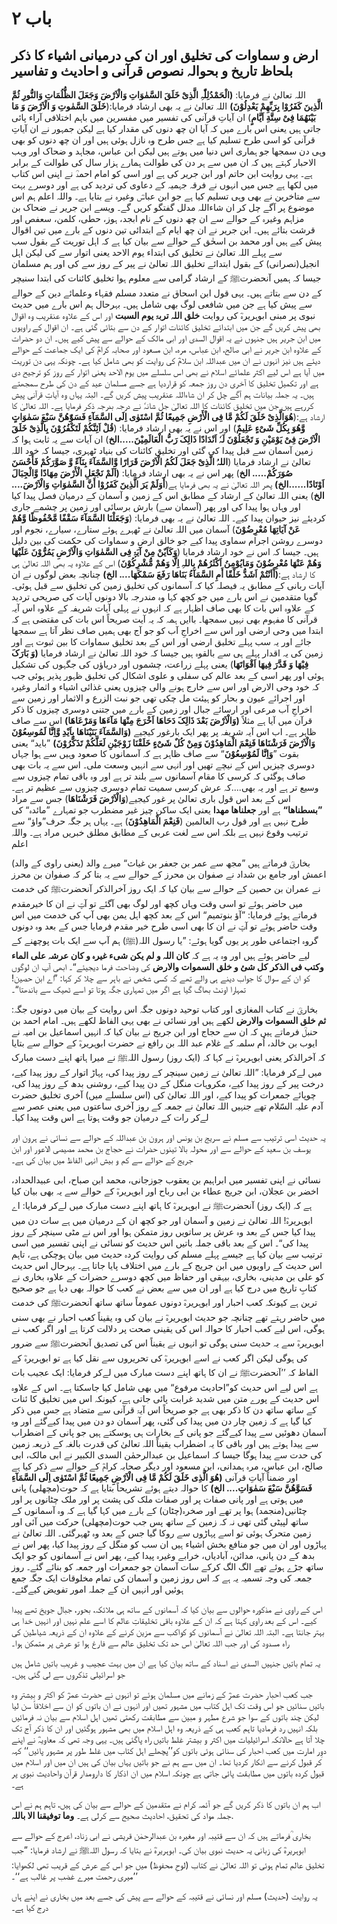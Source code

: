 # باب ۲

## ارض و سماوات کی تخلیق اور ان کی درمیانی اشیاء کا ذکر بلحاظ تاریخ و بحوالہ نصوص قرآنی و احادیث و تفاسیر

اللہ تعالیٰ نے فرمایا: **(الْحَمْدُلِلّٰہِ الَّذِیْ خَلَقَ السَّمٰوَاتِ وَالْاَرْضَ وَجَعَلَ الظُّلُمَاتِ وَالنُّورِ ثُمَّ الَّذِينَ كَفَرُوْا بِرَبِّھِمْ يَعْدِلُوْنَ)** اللہ تعالیٰ نے یہ بھی ارشاد فرمایا:(**خَلَقَ السَّمٰوتِ وَ الْاَرْضَ وَ مَا بَیْنَهُمَا فِیْ سِتَّةِ اَیَّامٍ**) ان آیاتِ قرآنی کی تفسیر میں مفسرین میں باہم اختلافی آراء پائی جاتی ہیں یعنی اس بارے میں کہ آیا ان چھ دنوں کی مقدار کیا ہے لیکن جمہور نے ان آیاتِ قرآنی کو اسی طرح تسلیم کیا ہے جس طرح وہ نازل ہوئی ہیں اور ان چھ دنوں کو بھی وہی دن سمجھا جو ہماری اس دنیا میں ہوتے ہیں لیکن ابن عباس، مجاہد و ضحاک اور وہب الاحبار کہتے ہیں کہ ان میں سے ہر دن کی طوالت ہمارے ہزار سال کی طوالت کے برابر ہے۔ یہی روایت ابن حاتم اور ابن جریر کی ہے اور اسی کو امام احمدؒ نے اپنی اس کتاب میں لکھا ہے جس میں انہوں نے فرقہ جہمیہ کے دعاوی کی تردید کی ہے اور دوسرے بہت سے متاخرین نے بھی وہی تسلیم کیا ہے جو ابن عباسؓ وغیرہ نے بتایا ہے۔ واللہ اعلم ہم اس موضوع پر آگے چل کر ان شاءاللہ مدلل گفتگو کریں گے۔ ویسے ابن جریر نے ضحاک بن مزاہم وغیرہ کے حوالے سے ان چھ دنوں کے نام ابجد، ہوز، حطی، کلمن، سعفص اور قرشت بتائے ہیں۔ ابن جریر نے ان چھ ایام کے ابتدائی تین دنوں کے بارے میں تین اقوال پیش کیے ہیں اور محمد بن اسحٰق کے حوالے سے بیان کیا ہے کہ اہل توریت کے بقول سب سے پہلے اللہ تعالیٰ نے تخلیق کی ابتداء یوم الاحد یعنی اتوار سے کی لیکن اہل انجیل(نصرانی) کے بقول ابتدائے تخلیق اللہ تعالیٰ نے پیر کے روز سے کی اور ہم مسلمان جیسا کہ ہمیں آنحضرتﷺ کے ارشاد گرامی سے معلوم ہوا تخلیق کائنات کی ابتدا سنیچر کے دن سے بتاتے ہیں۔ یہی قول ابن اسحاق نے متعدد مسلم فقہاء وعلمائے دین کے حوالے سے پیش کیا ہے جن میں شافعی لوگ بھی شامل ہیں۔ بہرحال ہم اس بارے میں حدیث نبوی پر مبنی ابوہریرہؓ کی روایت **خلق اللہ تربۃ یوم السبت** اور اس کے علاوہ عنقریب وہ اقوال بھی پیش کریں گے جن میں ابتدائے تخلیق کائنات اتوار کے دن سے بتائی گئی ہے۔ ان اقوال کے راویوں میں ابن جریر ہیں جنہوں نے یہ اقوال السدی اور ابی مالک کے حوالے سے پیش کیے ہیں۔ ان دو حضرات کے علاوہ ابن جریر نے ابی صالح، ابن عباس، مرہ، ابن مسعود اور صحابہ کرامؓ کی ایک جماعت کے حوالے دیئے ہیں نیز انہوں نے ان میں عبداللہ ابن سلامؓ کی روایت کو بھی شامل کیا ہے۔ چونکہ یہی دن توریت میں آیا ہے اس لیے اکثر علمائے اسلام نے بھی اس سلسلے میں یوم الاحد یعنی اتوار کے روز کو ترجیح دی ہے اور تکمیل تخلیق کا آخری دن روز جمعہ کو قراردیا ہے جسے مسلمان عید کے دن کی طرح سمجھتے ہیں۔ یہ جملہ بیانات ہم آگے چل کر ان شاءاللہ عنقریب پیش کریں گے۔ البتہ یہاں وہ آیاتِ قرآنی پیش کررہے ہیں جن میں تخلیق کائنات کا اللہ تعالیٰ جل شانہٗ نے درجہ بدرجہ ذکر فرمایا ہے۔ اللہ تعالیٰ کا ارشاد ہے:(**ھُوَالَّذِیْ خَلَقَ لَکُمْ مَّا فِی الْأَرْضِ جَمِیعًا ثُمَّ اسْتَوٰی اِلَی السَّمَآءِ فَسَوّٰھُنَّ سَبْعَ سَمٰوَاتٍ وَّھُوَ بِکُلِّ شَیْءٍ عَلِیمٌ**) اور اس نے یہ بھی ارشاد فرمایا: (**قُلْ اَئِنَّکُمْ لَتَکْفُرُوْنَ بِالَّذِیْ خَلَقَ الْاَرْضَ فِیْ یَوْمَیْنِ وَ تَجْعَلُوْنَ لَہٗ اَنْدَادًا ذَالِکَ رَبُّ الْعَالَمِیْنَ.....الخ**) ان آیات سے یہ ثابت ہوا کہ زمین آسمان سے قبل پیدا کی گئی اور تخلیق کائنات کی بنیاد ٹھہری، جیسا کہ خود اللہ تعالیٰ نے ارشاد فرمایا (**اللہُ الَّذِیْ جَعَلَ لَکُمُ الْاَرْضَ قَرَارًا وَّالسَّمَآءَ بِنَآءً وَّ صَوَّرَکُمْ فَأَحْسَنَ صُوَرَکُمْ..... الخ**) پھر اس نے یہ بھی ارشاد فرمایا: **(اَلَمْ نَجْعَلِ الْأَرْضَ مِھَادًا وَّالْجِبَالَ اَوْتَادًا......الخ)** پھر اللہ تعالیٰ نے یہ بھی فرمایا ہے(**أَوَلَمْ یَرَ الَّذِینََ کَفَرُوْا أَنَّ السَّمٰوَاتِ وَالْاَرْضَ.... الخ**) یعنی اللہ تعالیٰ کے ارشاد کے مطابق اس کے زمین و آسمان کے درمیان فصل پیدا کیا اور وہاں ہوا پیدا کی اور پھر (آسمان سے) بارش برسائی اور زمین پر چشمے جاری کردیئے نیز حیوان پیدا کیے۔ اللہ تعالیٰ نے یہ بھی فرمایا: (**وَجَعَلْنَا السَّمَآءَ سَقْفًا مَّحْفُوظًا وَّھُمْ عَنْ آیَاتِھَا مُعْرِضُوْنَ**) آسمان میں اللہ تعالیٰ نے ٹھہرے ہوئے ستارے، سیارے، نجوم اور دوسرے روشن اجرام سماوی پیدا کیے جو خالق ارض و سماوات کی حکمت کی بین دلیل ہیں۔ جیسا کہ اس نے خود ارشاد فرمایا (**وَکَاَیٌنْ مِنْ آیَۃٍ فِی السَّمٰوَاتِ وَالْاَرْضِ یَمُرُّوْنَ عَلَیْھَا وَھُمْ عَنْھَا مُعْرِضُوْنَ وَمَایُوْمِنُ اَکْثَرُھُمْ بِاللہِ اِلَّا وَھُمْ مُّشْرِکُوْنَ**) اس کے علاوہ یہ بھی اللہ تعالیٰ ہی کا ارشاد ہے:**(أَاَنْتُمْ اَشَدُّ خَلْقًا أَمِ السَّمَآءُ بَنَاھَا رَفَعَ سَمْکَھَا.... الخ)** چنانچہ بعض لوگوں نے ان آیات ربانی کے مطابق یہ فیصلہ کیا کہ آسمانوں کی تخلیق زمین کی تخلیق سے قبل ہوئی۔ گویا متقدمین نے اس بارے میں جو کچھ کہا وہ مندرجہ بالا دونوں آیات کی صریحی تردید کے علاوہ اس بات کا بھی صاف اظہار ہے کہ انہوں نے پہلی آیات شریفہ کے علاوہ اس آیہ قرآنی کا مفہوم بھی نہیں سمجھا۔ باایں ہمہ کہ یہ آیت صریحاً اس بات کی مقتضی ہے کہ ابتدا میں وحی ارضی اور اس سے اخراجِ آب کو جو آج بھی ہمیں صاف نظر آتا ہے سمجھا جائے اور یہ سب پہلے تخلیق ارضی اور اس کے بعد تخلیق سماوات کا بین ثبوت ہے اور زمین کی یہ اقدار پہلے ہی سے بالقوہ ہیں جیسا کہ خود اللہ تعالیٰ نے ارشاد فرمایا **(وَ بَارَکَ فِیْھَا وَ قَدَّرَ فِیھَا اَقْوَاتَھَا**) یعنی پہلے زراعت، چشموں اور دریاؤں کی جگہوں کی تشکیل ہوئی اور پھر اسی کے بعد عالم کی سفلی و علوی اشکال کی تخلیق ظہور پذیر ہوئی جب کہ خود وحی الارض اور اس سے خارج ہونے والی چیزوں یعنی غذائی اشیاء و اثمار وغیرہ اور اجرائے عیون و بحار کو ہیئت مل چکی تھی جو نبت الزرع و الاثمار اور زمین سے اخراجِ آب مرعی اور ارسائے جبال اور زمین کے بارے میں جتنی دوسری چیزوں کا ذکر قرآن میں آیا ہے مثلاً **(وَالْاَرْضَ بَعْدَ ذَالِکَ دَحَاھَا اَخْرَجَ مِنْھَا مَآءَھَا وَمَرْعَاھَا)** اس سے صاف ظاہر ہے۔ اب اس آیہ شریفہ پر پھر ایک بارغور کیجیے **(وَالسَّمَآءَ بَنَیْنَاھَا بِاَیْدِ وَّاِنَّا لَمُوسِعُوْنَ وَالْاَرْضَ فَرَشْنَاھَا فَنِعْمَ الْمَاھِدُوْنَ وَمِنْ کُلٌ شَیْءٍ خَلَقْنَا زَوْجَیْنِ لَعَلَّکُمْ تَذَکَّرُوْنَ)** ”باید“ یعنی بقوت ”**وَاِنَّا لَمُوْسِعُوْنَ**“ سے صاف ظاہر ہے کہ آسمانوں کا صعود وہیں سے ہوا جہاں دوسری چیزیں اس کے نیچے تھیں اور انہی سے انہیں وسعت ملی۔ اس سے یہ بات بھی صاف ہوگئی کہ کرسی کا مقام آسمانوں سے بلند تر ہے اور وہ باقی تمام چیزوں سے وسیع تر ہے اور یہ بھی....کہ عرش کرسی سمیت تمام دوسری چیزوں سے عظیم تر ہے۔ اس کے بعد اس قول باری تعالیٰ پر غور کیجیے(**وَالْاَرْضَ فَرَشْنَاھَا**) جس سے مراد **”بسطناھا“** ہے اور **جعلناھا مھدا** یعنی ایک ساکن چیز غیر مضطرب جو تمہارے ”مائدہ“ کی طرح نہیں ہے اور قول رب العالمین (**فَنِعْمَ الْمَاھِدُوْنَ**) ہے۔ یہاں ہر جگہ حرف”واؤ“ سے ترتیب وقوع نہیں ہے بلکہ اس سے لغت عربی کے مطابق مطلق خبریں مراد ہے۔ واللہ اعلم

بخاریؒ فرماتے ہیں ”مجھ سے عمر بن جعفر بن غیاث“ میرے والد (یعنی راوی کے والد) اعمش اور جامع بن شداد نے صفوان بن محرز کے حوالے سے یہ بتا کر کہ صفوان بن محرز نے عمران بن حصین کے حوالے سے بیان کیا کہ ایک روز آخرالذکر آنحضرتﷺ کی خدمت میں حاضر ہوئے تو اسی وقت وہاں کچھ اور لوگ بھی آگئے تو آپؐ نے ان کا خیرمقدم فرماتے ہوئے فرمایا: ”آؤ بنوتمیم“ اس کے بعد کچھ اہل یمن بھی آپ کی خدمت میں اس وقت حاضر ہوئے تو آپؐ نے ان کا بھی اسی طرح خیر مقدم فرمایا جس کے بعد وہ دونوں گروہ اجتماعی طور پر یوں گویا ہوئے: ”یا رسول اللہ(ﷺ) ہم آپ سے ایک بات پوچھنے کے لیے حاضر ہوئے ہیں اور وہ یہ ہے کہ **کان اللہ و لم یکن شیء غیرہ و کان عرشہ علی الماء وکتب فی الذکر کل شیٔ و خلق السموات والارض** کی وضاحت فرما دیجیئے“۔ ابھی آپ ان لوگوں کو ان کے سوال کا جواب دینے ہی والے تھے کہ کسی شخص نے باہر سے چلا کر کہا: ”اے ابن حصین! تمہارا اونٹ بھاگ گیا ہے اگر میں تمہاری جگہ ہوتا تو اسے ٹھیک سے باندھتا“۔

بخاریؒ نے کتاب المغازی اور کتاب توحید دونوں جگہ اس روایت کے بیان میں دونوں جگہ: **ثم خلق السموات والارض** لکھے ہیں اور نسائی نے بھی یہی الفاظ لکھے ہیں۔
امام احمد بن حنبلؒ فرماتے ہیں کہ ان سے حجاج اور ابن جریج نے بیان کیا کہ انہیں اسماعیل بن امیہ نے ایوب بن خالد، اُم سلمہ کے غلام عبد اللہ بن رافع نے حضرت ابوہریرہؓ کے حوالے سے بتایا کہ آخرالذکر یعنی ابوہریرہؓ نے کہا کہ (ایک روز) رسول اللہﷺ نے میرا ہاتھ اپنے دست مبارک میں لےکر فرمایا: ”اللہ تعالیٰ نے زمین سینچر کے روز پیدا کی، پہاڑ اتوار کے روز پیدا کیے، درخت پیر کے روز پیدا کیے، مکروہات منگل کے دن پیدا کیے، روشنی بدھ کے روز پیدا کی، چوپائے جمعرات کو پیدا کیے، اور اللہ تعالیٰ کی (اس سلسلے میں) آخری تخلیق حضرت آدم علیہ السّلام تھے جنہیں اللہ تعالیٰ نے جمعہ کے روز آخری ساعتوں میں یعنی عصر سے لےکر رات کے درمیان جو وقت ہوتا ہے اس وقت پیدا کیا۔

یہ حدیث اسی ترتیب سے مسلم نے سریج بن یونس اور ہرون بن عبداللہ کے حوالے سے نسائی نے ہرون اور یوسف بن سعید کے حوالے سے اور محولہ بالا تینوں حضرات نے حجاج بن محمد مصیصی الاعور اور ابن جریج کے حوالے سے کم و بیش انہی الفاظ میں بیان کی ہے۔

نسائی نے اپنی تفسیر میں ابراہیم بن یعقوب جوزجانی، محمد ابن صباح، ابی عبیدالحداد، اخضر بن عجلان، ابن جریج عطاء بن ابی رباح اور ابوہریرہؓ کے حوالے سے یہ بھی بیان کیا ہے کہ (ایک روز) آنحضرتﷺ نے ابوہریرہؓ کا ہاتھ اپنے دست مبارک میں لےکر فرمایا: اے ابوہریرہؓ! اللہ تعالیٰ نے زمین و آسمان اور جو کچھ ان کے درمیان میں ہے سات دن میں پیدا کیا جس کے بعد وہ عرش پر ساتویں روز متمکن ہوا اور اس نے مٹی سینچر کے روز پیدا کی“۔ اس کے بعد باقی جملہ باتیں اس حدیث کو نسائی نے اپنی تفسیر میں اسی ترتیب سے بیان کیا ہے جیسے پہلے مسلم کی روایت کردہ حدیث میں بیان ہوچکی ہے، تاہم اس حدیث کے راویوں میں ابن جریج کے بارے میں اختلاف پایا جاتا ہے۔ بہرحال اس حدیث کو علی بن مدینی، بخاری، بیہقی اور حفاظ میں کچھ دوسرے حضرات کے علاوہ بخاری نے کتابِ تاریخ میں درج کیا ہے اور ان میں سے بعض نے کعب کا حوالہ بھی دیا ہے جو صحیح ترین ہے کیونکہ کعب احبار اور ابوہریرہؓ دونوں عموماً ساتھ ساتھ آنحضرتﷺ کی خدمت میں حاضر رہتے تھے چنانچہ جو حدیث ابوہریرہؓ نے بیان کی وہ یقیناً کعب احبار نے بھی سنی ہوگی، اس لیے کعب احبار کا حوالہ اس کی یقینی صحت پر دلالت کرتا ہے اور اگر کعب نے ابوہریرہؓ سے یہ حدیث سنی ہوگی تو انہوں نے یقیناً اس کی تصدیق آنحضرتﷺ سے ضرور کی ہوگی لیکن اگر کعب نے اسے ابوہریرہؓ کی تحریروں سے نقل کیا ہے تو ابوہریرہؓ کے الفاظ کہ ’’آنحضرتﷺ نے ان کا ہاتھ اپنے دست مبارک میں لےکر فرمایا: ایک عجیب بات ہے اس لیے اس حدیث کو”احادیث مرفوع“ میں بھی شامل کیا جاسکتا ہے۔ اس کے علاوہ اس حدیث کے پورے متن میں شدید غرابت پائی جاتی ہے، کیونکہ اس میں تخلیق کا ئنات کے ساتھ ساتھ دن کا ذکر بھی ہے جو صریحاً اس آیۃ قرآنی سے متضاد ہے جس میں ذکر کیا گیا ہے کہ زمین چار دن میں پیدا کی گئی، پھر آسمان دو دن میں پیدا کیےگئے اور وہ آسمان دھوئیں سے پیدا کیےگئے جو پانی کے بخارات ہی ہوسکتے ہیں جو پانی کے اضطراب سے پیدا ہوتے ہیں اور باقی کا یہ اضطراب یقیناً اللہ تعالیٰ کی قدرت بالغہ کے ذریعہ زمین کی حدت سے پیدا ہوگا جیسا کہ اسماعیل بن عبدالرحمٰن السدی الکبیر نے ابی مالک، ابی صالح، ابن عباس، مرہ ہمدانی، ابن مسعود اور دیگر صحابہ کرامؓ کے حوالے سے ذکر کیا ہے اور ضمناً آیاتِ قرآنی **(ھُوَ الَّذِی خَلَقَ لَکُمْ مَّا فِی الْاَرْضِ جَمِیعًا ثُمَّ اسْتَوٰی اِلَی السَّمَآءِ فَسَوَّھُنَّ سَبْعَ سَمٰوَاتِ.... الخ)** کا حوالہ دیتے ہوئے تشریحاً بتایا ہے کہ حوت(مچھلی) پانی میں ہوتی ہے اور پانی صفات پر اور صفات ملک کی پشت پر اور ملک چٹانوں پر اور چٹانیں(منجمد) ہوا پر تھے اور صخرہ(چٹان) کے بارے میں کہا گیا ہے کہ وہ آسمانوں کے ساتھ لپیٹی گئی تھی نہ کہ زمین کے ساتھ پس جب حوت(مچھلی) حرکت میں آئی اور زمین متحرک ہوئی تو اسے پہاڑوں سے روکا گیا جس کے بعد وہ ٹھہرگئی۔ اللہ تعالیٰ نے پہاڑوں اور ان میں جو منافع بخش اشیاء ہیں ان سب کو منگل کے روز پیدا کیا، پھر اس نے بدھ کے دن پانی، مدائن، آبادیاں، خرابے وغیرہ پیدا کیے، پھر اس نے آسمانوں کو جو ایک ساتھ جڑے ہوئے تھے الگ الگ کرکے سات آسمان جو جمعرات اور جمعہ کو بنائے گئے۔ روز جمعہ کی وجہ تسمیہ یہ ہے کہ اس روز زمین و آسمان کی تمام مخلوقات ایک جگہ جمع ہوئیں اور انہیں ان کے جملہ امور تفویض کیےگئے۔

اس کے راوی نے مذکورہ حوالوں سے بیان کیا کہ آسمانوں کے ساتھ ہی ملائکہ، بحور، جبال جویخ تھے پیدا کیے۔ اس کے بعد راوی کہتا ہے کہ ان کے علاوہ باقی تخلیقاتِ عالم کا اسے علم نہیں اور انہیں خدا ہی بہتر جانتا ہے۔ البتہ اللہ تعالیٰ نے آسمانوں کو کواکب سے مزین کرنے کے علاوہ ان کے ذریعہ شیاطین کی راہ مسدود کی اور جب اللہ تعالیٰ اس حد تک تخلیق عالم سے فارغ ہوا تو عرش پر متمکن ہوا۔

یہ تمام باتیں جنہیں السدی نے اسناد کے ساتھ بیان کیا ہے ان میں بہت عجیب و غریب باتیں شامل ہیں جو اسرائیلی تذکروں سے لی گئی ہیں۔

جب کعب احبار حضرت عمرؓ کے زمانے میں مسلمان ہوئے تو انہوں نے حضرت عمرؓ کو اکثر و بیشتر وہ باتیں سنائیں جو اس وقت تک اہل کتاب میں مشہور تھیں اور انہوں نے ان باتوں کو ان سے اخلاقاً سن لیا لیکن چند باتوں کے سوا جو شرع مطہر و مبین سے مطابقت رکھتی تھیں اہل اسلام سے بیان نہ فرمائیں بلکہ انہیں رد فرمادیا تاہم کعب ہی کے ذریعہ وہ اہل اسلام میں بھی مشہور ہوگئیں اور ان کا ذکر آج تک چلا آتا ہے حالانکہ اسرائیلیات میں اکثر و بیشتر غلط باتیں راہ پاگئی ہیں۔ یہی وجہ تھی کہ معاویہؓ نے اپنے دوِر امارت میں کعب احبار کی سنائی ہوئی باتوں کو’’پچھلے اہل کتاب میں غلط طور پر مشہور پائیں‘‘ کہہ کر قبول کرنے سے انکار کردیا تھا۔ ان میں سے ہم نے جو باتیں یہاں بیان کی ہیں ان میں اور اسلام میں قبول کردہ باتوں میں مطابقت پائی جاتی ہے چونکہ اسلام میں ان اذکار کا دارومدار قرآن واحادیث نبوی پر ہے۔

اب ہم ان باتوں کا ذکر کریں گے جو آئمہ کرام نے متقدمین کے حوالے سے بیان کی ہیں، تاہم ہم نے اس جملہ مواد کی تحقیق، احادیث صحیح سے کرلی ہے۔ **وما توفیقنا الا باللہ**.

بخاری ؒفرماتے ہیں کہ ان سے قتیبہ اور مغیرہ بن عبدالرحمٰن قریشی نے ابی زناد، اعرج کے حوالے سے ابوہریرہؓ کی زبانی یہ حدیث نبوی بیان کی۔ ابوہریرہؓ نے بتایا کہ رسول اللہﷺ نے ارشاد فرمایا: ”جب تخلیق عالم تمام ہوئی تو اللہ تعالیٰ نے کتاب (لوحِ محفوظ) میں جو اس کے عرش کے قریب تھی لکھوایا: ’’میری رحمت میرے غضب پر غالب ہے‘‘۔

یہ روایت (حدیث) مسلم اور نسائی نے قتیبہ کے حوالے سے پیش کی جسے بعد میں بخاری نے اپنے ہاں درج کیا ہے۔

